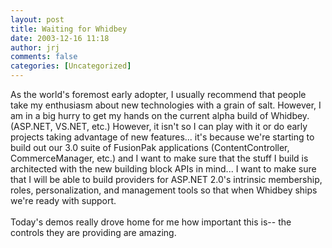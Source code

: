 ```yaml
---
layout: post
title: Waiting for Whidbey
date: 2003-12-16 11:18
author: jrj
comments: false
categories: [Uncategorized]
---
```

As the world's foremost early adopter, I usually recommend that people take my enthusiasm about new technologies with a grain of salt. However, I am in a big hurry to get my hands on the current alpha build of Whidbey. (ASP.NET, VS.NET, etc.) However, it isn't so I can play with it or do early projects taking advantage of new features... it's because we're starting to build out our 3.0 suite of FusionPak applications (ContentController, CommerceManager, etc.) and I want to make sure that the stuff I build is architected with the new building block APIs in mind... I want to make sure that I will be able to build providers for ASP.NET 2.0's intrinsic membership, roles, personalization, and management tools so that when Whidbey ships we're ready with support.
<br />
<br />Today's demos really drove home for me how important this is-- the controls they are providing are amazing.
